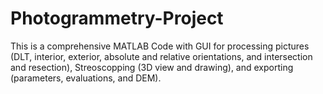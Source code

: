 # Photogrammetry-Project
This is a comprehensive MATLAB Code with GUI for processing pictures (DLT, interior, exterior, absolute and relative orientations, and intersection and resection), Streoscopping (3D view and drawing), and exporting (parameters, evaluations, and DEM).
